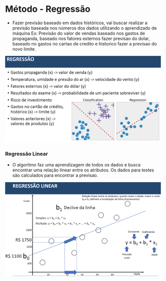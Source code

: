 # Método - Regressão
* Fazer  previsão baseado em dados históricos, vai buscar realizar a previsão baseada nos números dos dados utilizando o aprendizado de máquina
Ex: Previsão do valor de vendas baseado nos gastos de propaganda, baseado nos fatores externos fazer previsao do dolar, baseado no gastos no cartao de credito e historico fazer a previsao do novo limite.

![()](../../../imagens/regressao.PNG)

### Regressão Linear
* O algoritmo faz uma aprendizagem de todos os dados e busca encontrar uma relação linear entre os atributos. Os dados para testes são calculados para encontrar a previsao.

![()](../../../imagens/regressao_linear.PNG)
